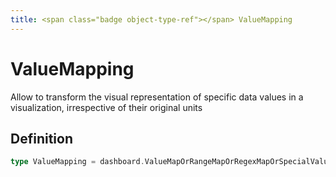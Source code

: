 ```yaml
---
title: <span class="badge object-type-ref"></span> ValueMapping
---
```

# <span class="badge object-type-ref"></span> ValueMapping

Allow to transform the visual representation of specific data values in a visualization, irrespective of their original units

## Definition

```go
type ValueMapping = dashboard.ValueMapOrRangeMapOrRegexMapOrSpecialValueMap
```
